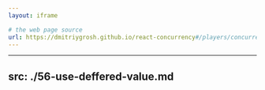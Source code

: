 ```yaml
---
layout: iframe

# the web page source
url: https://dmitriygrosh.github.io/react-concurrency#/players/concurrent/true
---
```


---
src: ./56-use-deffered-value.md
---
